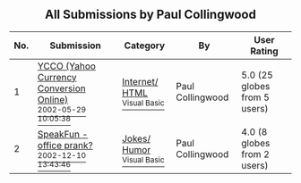 ﻿<div align="center">

## All Submissions by Paul Collingwood

</div>

No.  | Submission | Category | By   | User Rating
---- | ---------- | -------- | ---- | -----------
1 | [YCCO \(Yahoo Currency Conversion Online\)<br /><sup>2002-05-29 10:05:38</sup>](https://github.com/Planet-Source-Code/paul-collingwood-ycco-yahoo-currency-conversion-online__1-32677) | [Internet/ HTML<br /><sup>Visual Basic</sup>](../ByCategory/internet-html__1-34.md) | Paul Collingwood | 5.0 (25 globes from 5 users)
2 | [SpeakFun \- office prank?<br /><sup>2002-12-10 13:43:46</sup>](https://github.com/Planet-Source-Code/paul-collingwood-speakfun-office-prank__1-41466) | [Jokes/ Humor<br /><sup>Visual Basic</sup>](../ByCategory/jokes-humor__1-40.md) | Paul Collingwood | 4.0 (8 globes from 2 users)
